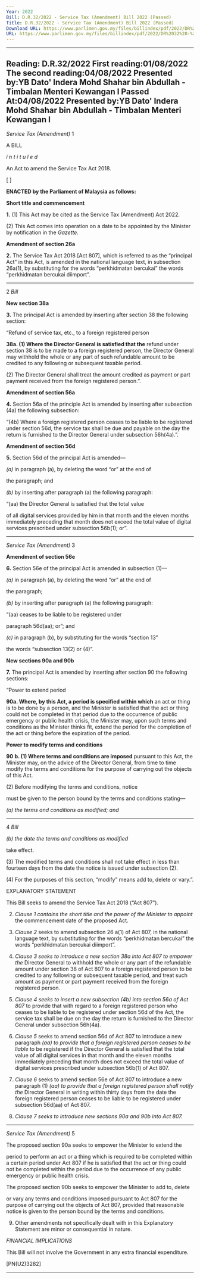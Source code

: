 ```yaml
---
Year: 2022
Bill: D.R.32/2022 - Service Tax (Amendment) Bill 2022 (Passed)
Title: D.R.32/2022 - Service Tax (Amendment) Bill 2022 (Passed)
Download URL: https://www.parlimen.gov.my/files/billindex/pdf/2022/DR%2032%20-%20BI.pdf
URL: https://www.parlimen.gov.my/files/billindex/pdf/2022/DR%2032%20-%20BI.pdf
---
```

---
Reading:
D.R.32/2022
First reading:01/08/2022
The second reading:04/08/2022
Presented by:YB Dato' Indera Mohd Shahar bin Abdullah - Timbalan Menteri Kewangan I
Passed At:04/08/2022
Presented by:YB Dato' Indera Mohd Shahar bin Abdullah - Timbalan Menteri Kewangan I
---

_Service Tax (Amendment)_ 1

A BILL

_i n t i t u l e d_

An Act to amend the Service Tax Act 2018.

[ ]

**ENACTED by the Parliament of Malaysia as follows:**

**Short title and commencement**

**1.** (1) This Act may be cited as the Service Tax (Amendment)
Act 2022.

(2) This Act comes into operation on a date to be appointed
by the Minister by notification in the _Gazette._

**Amendment of section 26a**

**2.** The Service Tax Act 2018 [Act 807], which is referred to
as the “principal Act” in this Act, is amended in the national
language text, in subsection 26a(1), by substituting for the words
“perkhidmatan bercukai” the words “perkhidmatan bercukai
diimport”.


-----

2 _Bill_

**New section 38a**

**3.** The principal Act is amended by inserting after section 38
the following section:

“Refund of service tax, etc., to a foreign registered person

**38a. (1) Where the Director General is satisfied that the**
refund under section 38 is to be made to a foreign registered
person, the Director General may withhold the whole or
any part of such refundable amount to be credited to any
following or subsequent taxable period.

(2) The Director General shall treat the amount credited as
payment or part payment received from the foreign registered
person.”.

**Amendment of section 56a**

**4.** Section 56a of the principle Act is amended by inserting after
subsection (4a) the following subsection:

“(4b) Where a foreign registered person ceases to be liable
to be registered under section 56d, the service tax shall be
due and payable on the day the return is furnished to the
Director General under subsection 56h(4a).”.

**Amendment of section 56d**

**5.** Section 56d of the principal Act is amended—

_(a)_ in paragraph (a), by deleting the word “or” at the end of

the paragraph; and

_(b)_ by inserting after paragraph (a) the following paragraph:

“(aa) the Director General is satisfied that the total value

of all digital services provided by him in that month
and the eleven months immediately preceding that
month does not exceed the total value of digital
services prescribed under subsection 56b(1); or”.


-----

_Service Tax (Amendment)_ 3

**Amendment of section 56e**

**6.** Section 56e of the principal Act is amended in subsection (1)—

_(a)_ in paragraph (a), by deleting the word “or” at the end of

the paragraph;

_(b)_ by inserting after paragraph (a) the following paragraph:

“(aa) ceases to be liable to be registered under

paragraph 56d(aa); or”; and

_(c)_ in paragraph (b), by substituting for the words “section 13”

the words “subsection 13(2) or (4)”.

**New sections 90a and 90b**

**7.** The principal Act is amended by inserting after section 90
the following sections:

“Power to extend period

**90a. Where, by this Act, a period is specified within which**
an act or thing is to be done by a person, and the Minister
is satisfied that the act or thing could not be completed in
that period due to the occurrence of public emergency or
public health crisis, the Minister may, upon such terms and
conditions as the Minister thinks fit, extend the period for the
completion of the act or thing before the expiration of the period.

**Power to modify terms and conditions**

**90** **b. (1) Where terms and conditions are imposed**
pursuant to this Act, the Minister may, on the advice of the
Director General, from time to time modify the terms and
conditions for the purpose of carrying out the objects of this Act.

(2) Before modifying the terms and conditions, notice

must be given to the person bound by the terms and conditions
stating—

_(a) the terms and conditions as modified; and_


-----

4 _Bill_

_(b) the date the terms and conditions as modified_

take effect.

(3) The modified terms and conditions shall not take effect
in less than fourteen days from the date the notice is issued
under subsection (2).

(4) For the purposes of this section, “modify” means
add to, delete or vary.”.

EXPLANATORY STATEMENT

This Bill seeks to amend the Service Tax Act 2018 (“Act 807”).

2. _Clause 1 contains the short title and the power of the Minister to appoint_
the commencement date of the proposed Act.

3. _Clause 2_ seeks to amend subsection 26 a(1) of Act 807, in the
national language text, by substituting for the words “perkhidmatan bercukai”
the words “perkhidmatan bercukai diimport”.

4. _Clause 3 seeks to introduce a new section 38a into Act 807 to empower the_
Director General to withhold the whole or any part of the refundable amount
under section 38 of Act 807 to a foreign registered person to be credited to any
following or subsequent taxable period, and treat such amount as payment or
part payment received from the foreign registered person.

5. _Clause 4 seeks to insert a new subsection (4b) into section 56a of Act 807_
to provide that with regard to a foreign registered person who ceases to be liable
to be registered under section 56d of the Act, the service tax shall be due on
the day the return is furnished to the Director General under subsection 56h(4a).

6. _Clause 5_ seeks to amend section 56d of Act 807 to introduce a new
paragraph _(aa) to provide that a foreign registered person ceases to be liable_
to be registered if the Director General is satisfied that the total value of all
digital services in that month and the eleven months immediately preceding
that month does not exceed the total value of digital services prescribed under
subsection 56b(1) of Act 807.

7. _Clause 6_ seeks to amend section 56e of Act 807 to introduce a new
paragraph (1) _(aa) to provide that a foreign registered person shall notify the_
Director General in writing within thirty days from the date the foreign registered
person ceases to be liable to be registered under subsection 56d(aa) of Act 807.

8. _Clause 7 seeks to introduce new sections 90a and 90b into Act 807._


-----

_Service Tax (Amendment)_ 5

The proposed section 90a seeks to empower the Minister to extend the

period to perform an act or a thing which is required to be completed within a
certain period under Act 807 if he is satisfied that the act or thing could not be
completed within the period due to the occurrence of any public emergency or
public health crisis.

The proposed section 90b seeks to empower the Minister to add to, delete

or vary any terms and conditions imposed pursuant to Act 807 for the purpose
of carrying out the objects of Act 807, provided that reasonable notice is given
to the person bound by the terms and conditions.

9. Other amendments not specifically dealt with in this Explanatory Statement
are minor or consequential in nature.

_FINANCIAL IMPLICATIONS_

This Bill will not involve the Government in any extra financial expenditure.

[PN(U2)3282]


-----

